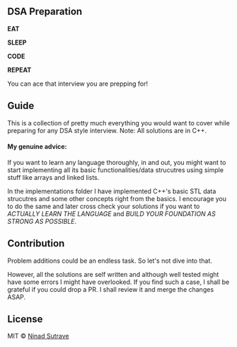 ## DSA Preparation

**EAT**

**SLEEP**

**CODE**

**REPEAT**

You can ace that interview you are prepping for!

## Guide

This is a collection of pretty much everything you would want to cover while preparing for any DSA style interview.
Note: All solutions are in C++.

#### My genuine advice:

If you want to learn any language thoroughly, in and out, you might want to start implementing all its basic functionalities/data strucutres using simple stuff like arrays and linked lists. 

In the implementations folder I have implemented C++'s basic STL data strucutres and some other concepts right from the basics. I encourage you to do the same and later cross check your solutions if you want to *ACTUALLY LEARN THE LANGUAGE* and *BUILD YOUR FOUNDATION AS STRONG AS POSSIBLE*. 

## Contribution

Problem additions could be an endless task. So let's not dive into that.

However, all the solutions are self written and although well tested might have some errors I might have overlooked. If you find such a case, I shall be grateful if you could drop a PR. I shall review it and merge the changes ASAP.

## License

MIT © [Ninad Sutrave](https://ninadsutrave.in)

